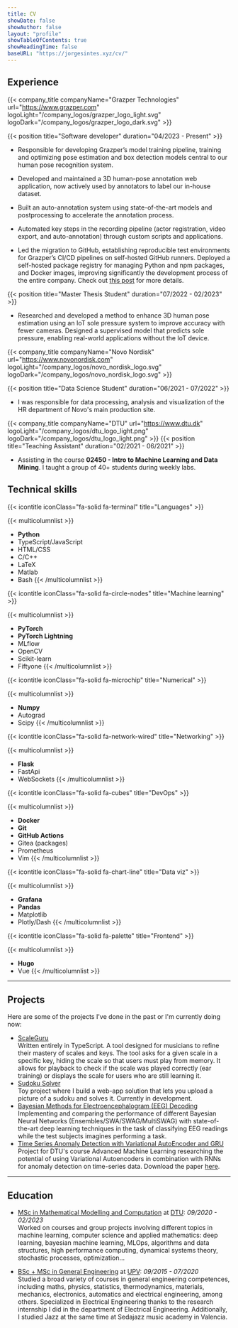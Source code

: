 ```yaml
---
title: CV
showDate: false
showAuthor: false
layout: "profile"
showTableOfContents: true
showReadingTime: false
baseURL: "https://jorgesintes.xyz/cv/"
---
```


## Experience

{{< company_title companyName="Grazper Technologies" url="https://www.grazper.com" logoLight="/company_logos/grazper_logo_light.svg" logoDark="/company_logos/grazper_logo_dark.svg" >}}

{{< position title="Software developer" duration="04/2023 - Present" >}}

- Responsible for developing Grazper’s model training pipeline, training and optimizing pose estimation and
  box detection models central to our human pose recognition system.

- Developed and maintained a 3D human-pose annotation web application, now actively used by annotators to
  label our in-house dataset.

- Built an auto-annotation system using state-of-the-art models and postprocessing to accelerate the
  annotation process.

- Automated key steps in the recording pipeline (actor registration, video export, and auto-annotation)
  through custom scripts and applications.

- Led the migration to GitHub, establishing reproducible test environments for Grazper’s CI/CD pipelines on
  self-hosted GitHub runners. Deployed a self-hosted package registry for managing Python and npm packages,
  and Docker images, improving significantly the development process of the entire company. Check out
  [this post](/posts/self_hosted_github_runners) for more details.

{{< position title="Master Thesis Student" duration="07/2022 - 02/2023" >}}

- Researched and developed a method to enhance 3D human pose estimation using an IoT sole pressure system to
  improve accuracy with fewer cameras. Designed a supervised model that predicts sole pressure, enabling
  real-world applications without the IoT device.

{{< company_title companyName="Novo Nordisk" url="https://www.novonordisk.com" logoLight="/company_logos/novo_nordisk_logo.svg" logoDark="/company_logos/novo_nordisk_logo.svg" >}}

{{< position title="Data Science Student" duration="06/2021 - 07/2022" >}}

- I was responsible for data processing, analysis and visualization of the HR department of Novo's main
  production site.

{{< company_title companyName="DTU" url="https://www.dtu.dk" logoLight="/company_logos/dtu_logo_light.png" logoDark="/company_logos/dtu_logo_light.png" >}}
{{< position title="Teaching Assistant" duration="02/2021 - 06/2021" >}}

- Assisting in the course **02450 - Intro to Machine Learning and Data Mining**. I taught a group of 40+
  students during weekly labs.

## Technical skills

{{< icontitle iconClass="fa-solid fa-terminal" title="Languages" >}}

{{< multicolumnlist >}}

- **Python**
- TypeScript/JavaScript
- HTML/CSS
- C/C++
- LaTeX
- Matlab
- Bash {{< /multicolumnlist >}}

{{< icontitle iconClass="fa-solid fa-circle-nodes" title="Machine learning" >}}

{{< multicolumnlist >}}

- **PyTorch**
- **PyTorch Lightning**
- MLflow
- OpenCV
- Scikit-learn
- Fiftyone {{< /multicolumnlist >}}

{{< icontitle iconClass="fa-solid fa-microchip" title="Numerical" >}}

{{< multicolumnlist >}}

- **Numpy**
- Autograd
- Scipy {{< /multicolumnlist >}}

{{< icontitle iconClass="fa-solid fa-network-wired" title="Networking" >}}

{{< multicolumnlist >}}

- **Flask**
- FastApi
- WebSockets {{< /multicolumnlist >}}

{{< icontitle iconClass="fa-solid fa-cubes" title="DevOps" >}}

{{< multicolumnlist >}}

- **Docker**
- **Git**
- **GitHub Actions**
- Gitea (packages)
- Prometheus
- Vim {{< /multicolumnlist >}}

{{< icontitle iconClass="fa-solid fa-chart-line" title="Data viz" >}}

{{< multicolumnlist >}}

- **Grafana**
- **Pandas**
- Matplotlib
- Plotly/Dash {{< /multicolumnlist >}}

{{< icontitle iconClass="fa-solid fa-palette" title="Frontend" >}}

{{< multicolumnlist >}}

- **Hugo**
- Vue {{< /multicolumnlist >}}

---

## Projects

Here are some of the projects I've done in the past or I'm currently doing now:

- [ScaleGuru](https://scaleguru.jorgesintes.xyz/) \
  Written entirely in TypeScript. A tool designed for musicians to refine their mastery of scales and keys. The
  tool asks for a given scale in a specific key, hiding the scale so that users must play from memory. It allows
  for playback to check if the scale was played correctly (ear training) or displays the scale for users who are
  still learning it.
- [Sudoku Solver](https://github.com/JorgeSintes/sudoku_project) \
  Toy project where I build a web-app solution that lets you upload a picture of a sudoku and solves it. Currently
  in development.
- [Bayesian Methods for Electroencephalogram (EEG) Decoding](https://github.com/JorgeSintes/CNN_EEG_signals) \
  Implementing and comparing the performance of different Bayesian Neural Networks (Ensembles/SWA/SWAG/MultiSWAG)
  with state-of-the-art deep learning techniques in the task of classifying EEG readings while the test subjects
  imagines performing a task.
- [Time Series Anomaly Detection with Variational AutoEncoder and GRU](https://github.com/JorgeSintes/Advanced_Machine_Learning)
  \
  Project for DTU's course Advanced Machine Learning researching the potential of using Variational Autoencoders
  in combination with RNNs for anomaly detection on time-series data. Download the paper [here](https://github.com/JorgeSintes/Advanced_Machine_Learning/raw/master/Time_Series_Anomaly_Detection_VAE_GRU.pdf).

---

## Education

- [MSc in Mathematical Modelling and Computation](https://www.dtu.dk/english/education/graduate/msc-programmes/mathematical-modelling-and-computation)
  at [DTU](https://www.dtu.dk/): _09/2020 - 02/2023_\
  Worked on courses and group projects involving different topics in machine learning, computer science and applied
  mathematics: deep learning, bayesian machine learning, MLOps, algorithms and data structures, high performance
  computing, dynamical systems theory, stochastic processes, optimization...

- [BSc + MSc in General Engineering](https://www.upv.es/titulaciones/MUII/index-en.html) at
  [UPV](https://www.upv.es/): _09/2015 - 07/2020_\
  Studied a broad variety of courses in general engineering competences, including maths, physics, statistics,
  thermodynamics, materials, mechanics, electronics, automatics and electrical engineering, among others. Specialized
  in Electrical Engineering thanks to the research internship I did in the department of Electrical Engineering.
  Additionally, I studied Jazz at the same time at Sedajazz music academy in Valencia.
